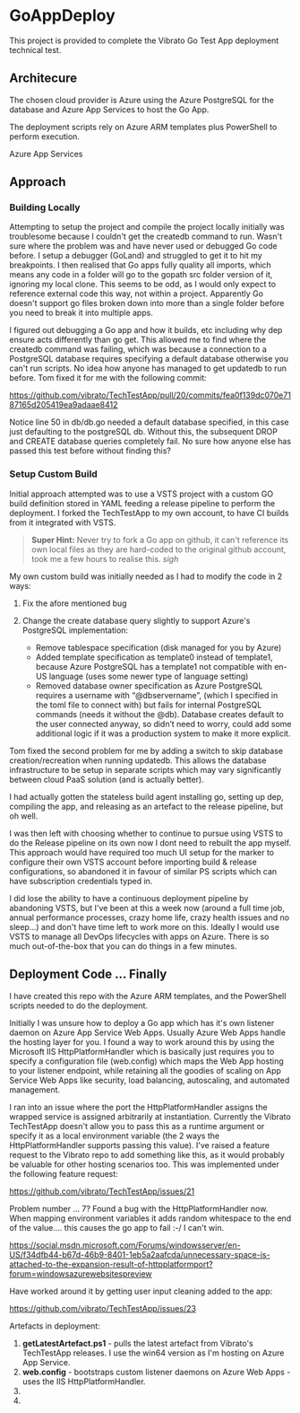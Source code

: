 # GoAppDeploy

This project is provided to complete the Vibrato Go Test App deployment technical test.

## Architecure
The chosen cloud provider is Azure using the Azure PostgreSQL for the database and Azure App Services to host the Go App.

The deployment scripts rely on Azure ARM templates plus PowerShell to perform execution.

Azure App Services

## Approach

### Building Locally

Attempting to setup the project and compile the project locally initially was troublesome because I couldn't get the createdb command to run. Wasn't sure where the problem was and have never used or debugged Go code before. I setup a debugger (GoLand) and struggled to get it to hit my breakpoints. I then realised that Go apps fully quality all imports, which means any code in a folder will go to the gopath src folder version of it, ignoring my local clone. This seems to be odd, as I would only expect to reference external code this way, not within a project. Apparently Go doesn't support go files broken down into more than a single folder before you need to break it into multiple apps.

I figured out debugging a Go app and how it builds, etc including why dep ensure acts differently than go get. This allowed me to find where the createdb command was failing, which was because a connection to a PostgreSQL database requires specifying a default database otherwise you can't run scripts. No idea how anyone has managed to get updatedb to run before. Tom fixed it for me with the following commit:

https://github.com/vibrato/TechTestApp/pull/20/commits/fea0f139dc070e7187165d205419ea9adaae8412

Notice line 50 in db/db.go needed a default database specified, in this case just defaulting to the postgreSQL db. Without this, the subsequent DROP and CREATE database queries completely fail. No sure how anyone else has passed this test before without finding this?

### Setup Custom Build

Initial approach attempted was to use a VSTS project with a custom GO build definition stored in YAML feeding a release pipeline to perform the deployment. I forked the TechTestApp to my own account, to have CI builds from it integrated with VSTS.

>**Super Hint:** Never try to fork a Go app on github, it can't reference its own local files as they are hard-coded to the original github account, took me a few hours to realise this. 
>*sigh*

My own custom build was initially needed as I had to modify the code in 2 ways:

1. Fix the afore mentioned bug
2. Change the create database query slightly to support Azure's PostgreSQL implementation:

    * Remove tablespace specification (disk managed for you by Azure)
    * Added template specification as template0 instead of template1, because Azure PostgreSQL has a template1 not compatible with en-US language (uses some newer type of language setting)
    * Removed database owner specification as Azure PostgreSQL requires a username with “@dbservername”, (which I specified in the toml file to connect with) but fails for internal PostgreSQL commands (needs it without the @db). Database creates default to the user connected anyway, so didn’t need to worry, could add some additional logic if it was a production system to make it more explicit.

Tom fixed the second problem for me by adding a switch to skip database creation/recreation when running updatedb. This allows the database infrastructure to be setup in separate scripts which may vary significantly between cloud PaaS solution (and is actually better).

I had actually gotten the stateless build agent installing go, setting up dep, compiling the app, and releasing as an artefact to the release pipeline, but oh well.

I was then left with choosing whether to continue to pursue using VSTS to do the Release pipeline on its own now I dont need to rebuilt the app myself. This approach would have required too much UI setup for the marker to configure their own VSTS account before importing build & release configurations, so abandoned it in favour of similar PS scripts which can have subscription credentials typed in.

I did lose the ability to have a continuous deployment pipeline by abandoning VSTS, but I've been at this a week now (around a full time job, annual performance processes, crazy home life, crazy health issues and no sleep...) and don't have time left to work more on this. Ideally I would use VSTS to manage all DevOps lifecycles with apps on Azure. There is so much out-of-the-box that you can do things in a few minutes.

## Deployment Code ... Finally

I have created this repo with the Azure ARM templates, and the PowerShell scripts needed to do the deployment.

Initially I was unsure how to deploy a Go app which has it's own listener daemon on Azure App Service Web Apps. Usually Azure Web Apps handle the hosting layer for you. I found a way to work around this by using the Microsoft IIS HttpPlatformHandler which is basically just requires you to specify a configuration file (web.config) which maps the Web App hosting to your listener endpoint, while retaining all the goodies of scaling on App Service Web Apps like security, load balancing, autoscaling, and automated management.

I ran into an issue where the port the HttpPlatformHandler assigns the wrapped service is assigned arbitrarily at instantiation. Currently the Vibrato TechTestApp doesn't allow you to pass this as a runtime argument or specify it as a local environment variable (the 2 ways the HttpPlatformHandler supports passing this value). I've raised a feature request to the Vibrato repo to add something like this, as it would probably be valuable for other hosting scenarios too. This was implemented under the following feature request:

https://github.com/vibrato/TechTestApp/issues/21

Problem number ... 7? Found a bug with the HttpPlatformHandler now. When mapping environment variables it adds random whitespace to the end of the value.... this causes the go app to fail :-/ I can't win.

https://social.msdn.microsoft.com/Forums/windowsserver/en-US/f34dfb44-b67d-46b9-8401-1eb5a2aafcda/unnecessary-space-is-attached-to-the-expansion-result-of-httpplatformport?forum=windowsazurewebsitespreview

Have worked around it by getting user input cleaning added to the app:

https://github.com/vibrato/TechTestApp/issues/23

Artefacts in deployment:

1. **getLatestArtefact.ps1** - pulls the latest artefact from Vibrato's TechTestApp releases. I use the win64 version as I'm hosting on Azure App Service.
2. **web.config** - bootstraps custom listener daemons on Azure Web Apps - uses the IIS HttpPlatformHandler.
3. 
4. 



